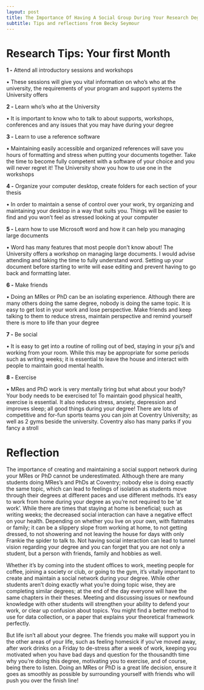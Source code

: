 ```yaml
---
layout: post
title: The Importance Of Having A Social Group During Your Research Degree
subtitle: Tips and reflections from Becky Seymour
---
```


# Research Tips: Your first Month


**1 -**	Attend all introductory sessions and workshops

•	These sessions will give you vital information on who’s who at the university, the requirements of your program and support systems the University offers

**2 -** 	Learn who’s who at the University

•	It is important to know who to talk to about supports, workshops, conferences and any issues that you may have during your degree

**3 -**	Learn to use a reference software

•	Maintaining easily accessible and organized references will save you hours of formatting and stress when putting your documents together. Take the time to become fully competent with a software of your choice and you will never regret it! The University show you how to use one in  the workshops

**4 -**	Organize your computer desktop, create folders for each section of your thesis

•	In order to maintain a sense of control over your work, try organizing and maintaining your desktop in a way that suits you. Things will be easier to find and you won’t feel as stressed looking at your computer

**5 -**	Learn how to use Microsoft word and how it can help you managing large documents

•	Word has many features that most people don’t know about! The University offers a workshop on managing large documents. I would advise attending and taking the time to fully understand word. Setting up your document before starting to write will ease editing and prevent having to go back and formatting later.

**6 -**	Make friends

•	Doing an MRes or PhD can be an isolating experience. Although there are many others doing the same degree, nobody is doing the same topic. It is easy to get lost in your work and lose perspective. Make friends and keep talking to them to reduce stress, maintain perspective and remind yourself there is more to life than your degree

**7 -**	Be social

•	It is easy to get into a routine of rolling out of bed, staying in your pj’s and working from your room. While this may be appropriate for some periods such as writing weeks; it is essential to leave the house and interact with people to maintain good mental health.

**8 -**	Exercise

•	MRes and PhD work is very mentally tiring but what about your body? Your body needs to be exercised to! To maintain good physical health, exercise is essential. It also reduces stress, anxiety, depression and improves sleep; all good things during your degree! There are lots of competitive and for-fun sports teams you can join at Coventry University; as well as 2 gyms beside the university. Coventry also has many parks if you fancy a stroll



# Reflection
The importance of creating and maintaining a social support network during your MRes or PhD cannot be underestimated. Although there are many students doing MRes’s and PhDs at Coventry; nobody else is doing exactly the same topic, which can lead to feelings of isolation as students move through their degrees at different paces and use different methods. It’s easy to work from home during your degree as you’re not required to be ‘at work’. While there are times that staying at home is beneficial; such as writing weeks; the decreased social interaction can have a negative effect on your health. Depending on whether you live on your own, with flatmates or family; it can be a slippery slope from working at home, to not getting dressed, to not showering and not leaving the house for days with only Frankie the spider to talk to. Not having social interaction can lead to tunnel vision regarding your degree and you can forget that you are not only a student, but a person with friends, family and hobbies as well.

Whether it’s by coming into the student offices to work, meeting people for coffee, joining a society or club, or going to the gym, it’s vitally important to create and maintain a social network during your degree. While other students aren’t doing exactly what you’re doing topic wise, they are completing similar degrees; at the end of the day everyone will have the same chapters in their theses. Meeting and discussing issues or newfound knowledge with other students will strengthen your ability to defend your work, or clear up confusion about topics. You might find a better method to use for data collection, or a paper that explains your theoretical framework perfectly.

But life isn’t all about your degree. The friends you make will support you in the other areas of your life, such as feeling homesick if you’ve moved away, after work drinks on a Friday to de-stress after a week of work, keeping you motivated when you have bad days and question for the thousandth time why you’re doing this degree, motivating you to exercise, and of course, being there to listen. Doing an MRes or PhD is a great life decision, ensure it goes as smoothly as possible by surrounding yourself with friends who will push you over the finish line!
